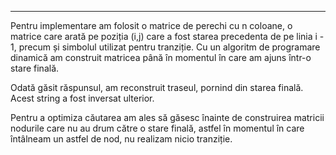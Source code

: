 
*************************

Pentru implementare am folosit o matrice de perechi cu n coloane,
o matrice care arată pe poziția (i,j) care a fost starea precedenta de pe
linia i - 1, precum și simbolul utilizat pentru tranziție. Cu un algoritm
de programare dinamică am construit matricea până în momentul în care 
am ajuns într-o stare finală. 

Odată găsit răspunsul, am reconstruit traseul, pornind din starea finală.
Acest string a fost inversat ulterior.

Pentru a optimiza căutarea am ales să găsesc înainte de construirea matricii
nodurile care nu au drum către o stare finală, astfel în momentul în care 
întâlneam un astfel de nod, nu realizam nicio tranziție.
